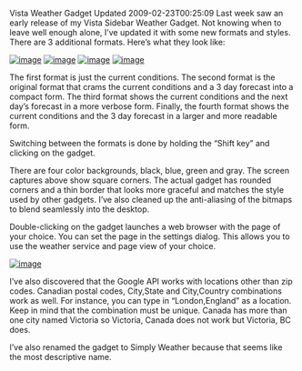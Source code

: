 Vista Weather Gadget Updated
2009-02-23T00:25:09
Last week saw an early release of my Vista Sidebar Weather Gadget. Not knowing when to leave well enough alone, I’ve updated it with some new formats and styles. There are 3 additional formats. Here’s what they look like:

[![image](http://mike-ward.net/content/images/blog/VistaWeatherGadgetUpdated_108DB/image_thumb.png)](http://mike-ward.net/content/images/blog/VistaWeatherGadgetUpdated_108DB/image.png) [![image](http://mike-ward.net/content/images/blog/VistaWeatherGadgetUpdated_108DB/image_thumb_3.png)](http://mike-ward.net/content/images/blog/VistaWeatherGadgetUpdated_108DB/image_3.png) [![image](http://mike-ward.net/content/images/blog/VistaWeatherGadgetUpdated_108DB/image_thumb_4.png)](http://mike-ward.net/content/images/blog/VistaWeatherGadgetUpdated_108DB/image_4.png) [![image](http://mike-ward.net/content/images/blog/VistaWeatherGadgetUpdated_108DB/image_thumb_5.png)](http://mike-ward.net/content/images/blog/VistaWeatherGadgetUpdated_108DB/image_5.png)

The first format is just the current conditions. The second format is the original format that crams the current conditions and a 3 day forecast into a compact form. The third format shows the current conditions and the next day’s forecast in a more verbose form. Finally, the fourth format shows the current conditions and the 3 day forecast in a larger and more readable form.

Switching between the formats is done by holding the “Shift key” and clicking on the gadget.

There are four color backgrounds, black, blue, green and gray. The screen captures above show square corners. The actual gadget has rounded corners and a thin border that looks more graceful and matches the style used by other gadgets. I’ve also cleaned up the anti-aliasing of the bitmaps to blend seamlessly into the desktop.

Double-clicking on the gadget launches a web browser with the page of your choice. You can set the page in the settings dialog. This allows you to use the weather service and page view of your choice.

[![image](http://mike-ward.net/content/images/blog/VistaWeatherGadgetUpdated_108DB/image_thumb_6.png)](http://mike-ward.net/content/images/blog/VistaWeatherGadgetUpdated_108DB/image_6.png)

I’ve also discovered that the Google API works with locations other than zip codes. Canadian postal codes, City,State and City,Country combinations work as well. For instance, you can type in “London,England” as a location. Keep in mind that the combination must be unique. Canada has more than one city named Victoria so Victoria, Canada does not work but Victoria, BC does.

I’ve also renamed the gadget to Simply Weather because that seems like the most descriptive name.
